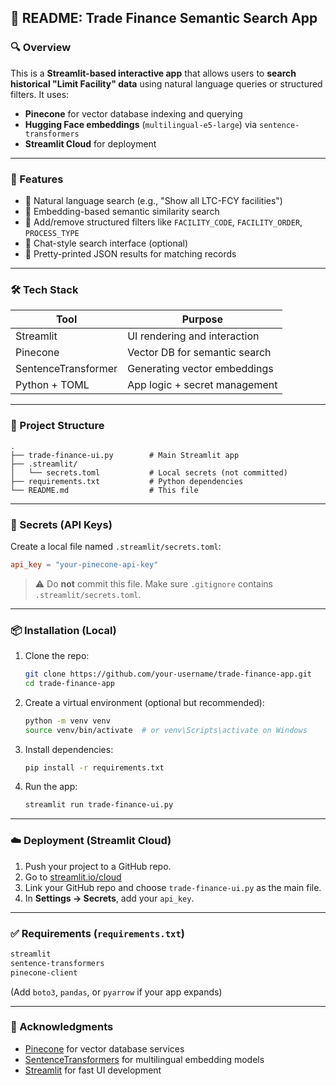## 📘 README: Trade Finance Semantic Search App

### 🔍 Overview

This is a **Streamlit-based interactive app** that allows users to **search historical "Limit Facility" data** using natural language queries or structured filters. It uses:

* **Pinecone** for vector database indexing and querying
* **Hugging Face embeddings** (`multilingual-e5-large`) via `sentence-transformers`
* **Streamlit Cloud** for deployment

---

### 🚀 Features

* 🔎 Natural language search (e.g., "Show all LTC-FCY facilities")
* 🧠 Embedding-based semantic similarity search
* 🔧 Add/remove structured filters like `FACILITY_CODE`, `FACILITY_ORDER`, `PROCESS_TYPE`
* 💬 Chat-style search interface (optional)
* 📄 Pretty-printed JSON results for matching records

---

### 🛠 Tech Stack

| Tool                | Purpose                       |
| ------------------- | ----------------------------- |
| Streamlit           | UI rendering and interaction  |
| Pinecone            | Vector DB for semantic search |
| SentenceTransformer | Generating vector embeddings  |
| Python + TOML       | App logic + secret management |

---

### 📁 Project Structure

```
.
├── trade-finance-ui.py        # Main Streamlit app
├── .streamlit/
│   └── secrets.toml           # Local secrets (not committed)
├── requirements.txt           # Python dependencies
└── README.md                  # This file
```

---

### 🔐 Secrets (API Keys)

Create a local file named `.streamlit/secrets.toml`:

```toml
api_key = "your-pinecone-api-key"
```

> ⚠️ Do **not** commit this file. Make sure `.gitignore` contains `.streamlit/secrets.toml`.

---

### 📦 Installation (Local)

1. Clone the repo:

   ```bash
   git clone https://github.com/your-username/trade-finance-app.git
   cd trade-finance-app
   ```

2. Create a virtual environment (optional but recommended):

   ```bash
   python -m venv venv
   source venv/bin/activate  # or venv\Scripts\activate on Windows
   ```

3. Install dependencies:

   ```bash
   pip install -r requirements.txt
   ```

4. Run the app:

   ```bash
   streamlit run trade-finance-ui.py
   ```

---

### ☁️ Deployment (Streamlit Cloud)

1. Push your project to a GitHub repo.
2. Go to [streamlit.io/cloud](https://streamlit.io/cloud)
3. Link your GitHub repo and choose `trade-finance-ui.py` as the main file.
4. In **Settings → Secrets**, add your `api_key`.

---

### ✅ Requirements (`requirements.txt`)

```txt
streamlit
sentence-transformers
pinecone-client
```

(Add `boto3`, `pandas`, or `pyarrow` if your app expands)

---

### 📣 Acknowledgments

* [Pinecone](https://www.pinecone.io/) for vector database services
* [SentenceTransformers](https://www.sbert.net/) for multilingual embedding models
* [Streamlit](https://streamlit.io/) for fast UI development
